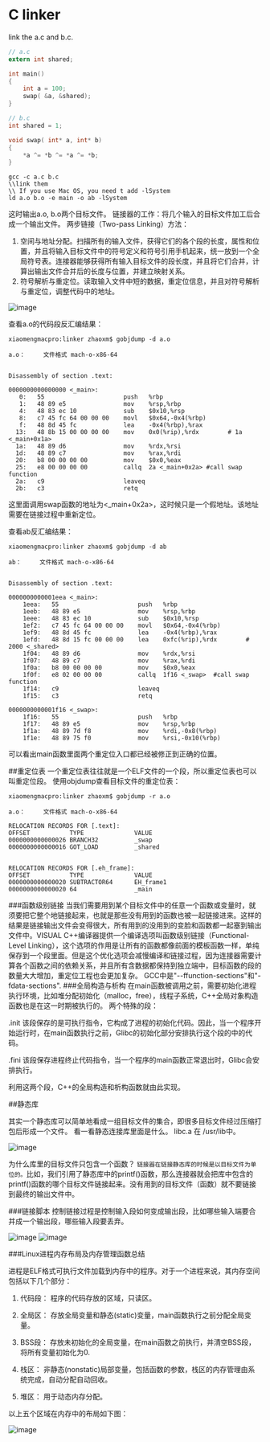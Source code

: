 C linker 
====

link the a.c and b.c.

``` c
// a.c
extern int shared;

int main()
{
	int a = 100;
	swap( &a, &shared);
}

// b.c
int shared = 1;

void swap( int* a, int* b)
{
	*a ^= *b ^= *a ^= *b;
}
```

	gcc -c a.c b.c
	\\link them
	\\ If you use Mac OS, you need t add -lSystem
	ld a.o b.o -e main -o ab -lSystem
这时输出a.o, b.o两个目标文件。
链接器的工作：将几个输入的目标文件加工后合成一个输出文件。
两步链接（Two-pass Linking）方法：

1. 空间与地址分配。扫描所有的输入文件，获得它们的各个段的长度，属性和位置，并且将输入目标文件中的符号定义和符号引用手机起来，统一放到一个全局符号表。连接器能够获得所有输入目标文件的段长度，并且将它们合并，计算出输出文件合并后的长度与位置，并建立映射关系。
2. 符号解析与重定位。读取输入文件中短的数据，重定位信息，并且对符号解析与重定位，调整代码中的地址。

![image](imgs/link.jpg)

查看a.o的代码段反汇编结果：
 
	xiaomengmacpro:linker zhaoxm$ gobjdump -d a.o

	a.o：     文件格式 mach-o-x86-64


	Disassembly of section .text:

	0000000000000000 <_main>:
	   0:	55                   	push   %rbp
	   1:	48 89 e5             	mov    %rsp,%rbp
	   4:	48 83 ec 10          	sub    $0x10,%rsp
	   8:	c7 45 fc 64 00 00 00 	movl   $0x64,-0x4(%rbp)
	   f:	48 8d 45 fc          	lea    -0x4(%rbp),%rax
	  13:	48 8b 15 00 00 00 00 	mov    0x0(%rip),%rdx        # 1a <_main+0x1a>
	  1a:	48 89 d6             	mov    %rdx,%rsi
	  1d:	48 89 c7             	mov    %rax,%rdi
	  20:	b8 00 00 00 00       	mov    $0x0,%eax
	  25:	e8 00 00 00 00       	callq  2a <_main+0x2a> #call swap function
	  2a:	c9                   	leaveq
	  2b:	c3                   	retq

这里面调用swap函数的地址为<_main+0x2a>，这时候只是一个假地址。该地址需要在链接过程中重新定位。

查看ab反汇编结果：

	xiaomengmacpro:linker zhaoxm$ gobjdump -d ab

	ab：     文件格式 mach-o-x86-64


	Disassembly of section .text:

	0000000000001eea <_main>:
	    1eea:	55                   	push   %rbp
	    1eeb:	48 89 e5             	mov    %rsp,%rbp
	    1eee:	48 83 ec 10          	sub    $0x10,%rsp
	    1ef2:	c7 45 fc 64 00 00 00 	movl   $0x64,-0x4(%rbp)
	    1ef9:	48 8d 45 fc          	lea    -0x4(%rbp),%rax
	    1efd:	48 8d 15 fc 00 00 00 	lea    0xfc(%rip),%rdx        # 2000 <_shared>
	    1f04:	48 89 d6             	mov    %rdx,%rsi 
	    1f07:	48 89 c7             	mov    %rax,%rdi
	    1f0a:	b8 00 00 00 00       	mov    $0x0,%eax
	    1f0f:	e8 02 00 00 00       	callq  1f16 <_swap>  #call swap function
	    1f14:	c9                   	leaveq
	    1f15:	c3                   	retq

	0000000000001f16 <_swap>:
	    1f16:	55                   	push   %rbp
	    1f17:	48 89 e5             	mov    %rsp,%rbp
	    1f1a:	48 89 7d f8          	mov    %rdi,-0x8(%rbp)
	    1f1e:	48 89 75 f0          	mov    %rsi,-0x10(%rbp)
可以看出main函数里面两个重定位入口都已经被修正到正确的位置。

##重定位表
一个重定位表往往就是一个ELF文件的一个段，所以重定位表也可以叫重定位段。
使用objdump查看目标文件的重定位表：

	xiaomengmacpro:linker zhaoxm$ gobjdump -r a.o

	a.o：     文件格式 mach-o-x86-64

	RELOCATION RECORDS FOR [.text]:
	OFFSET           TYPE              VALUE
	0000000000000026 BRANCH32          _swap
	0000000000000016 GOT_LOAD          _shared


	RELOCATION RECORDS FOR [.eh_frame]:
	OFFSET           TYPE              VALUE
	0000000000000020 SUBTRACTOR64      EH_frame1
	0000000000000020 64                _main

###函数级别链接
当我们需要用到某个目标文件中的任意一个函数或变量时，就须要把它整个地链接起来，也就是那些没有用到的函数也被一起链接进来。这样的结果是链接输出文件会变得很大，所有用到的没用到的变脸和函数都一起塞到输出文件中。VISUAL C++编译器提供一个编译选项叫函数级别链接（Functional-Level Linking），这个选项的作用是让所有的函数都像前面的模板函数一样，单纯保存到一个段里面。但是这个优化选项会减慢编译和链接过程，因为连接器需要计算各个函数之间的依赖关系，并且所有含数据都保持到独立端中，目标函数的段的数量大大增加，重定位工程也会更加复杂。
GCC中是"--ffunction-sections"和"-fdata-sections".
###全局构造与析构
在main函数被调用之前，需要初始化进程执行环境，比如堆分配初始化（malloc，free），线程子系统，C++全局对象构造函数也是在这一时期被执行的。
两个特殊的段：

.init 该段保存的是可执行指令，它构成了进程的初始化代码。因此，当一个程序开始运行时，在main函数执行之前，Glibc的初始化部分安排执行这个段的中的代码。

.fini 该段保存进程终止代码指令，当一个程序的main函数正常退出时，Glibc会安排执行。

利用这两个段，C++的全局构造和析构函数就由此实现。

##静态库

其实一个静态库可以简单地看成一组目标文件的集合，即很多目标文件经过压缩打包后形成一个文件。
看一看静态连接库里面是什么。 libc.a 在 /usr/lib中。

![image](imgs/staticlib.jpg)

为什么库里的目标文件只包含一个函数？
`链接器在链接静态库的时候是以目标文件为单位的。`比如，我们引用了静态库中的printf()函数，那么连接器就会把库中包含的printf()函数的哪个目标文件链接起来。没有用到的目标文件（函数）就不要链接到最终的输出文件中。


###链接脚本
控制链接过程是控制输入段如何变成输出段，比如哪些输入端要合并成一个输出段，哪些输入段要丢弃。

![image](imgs/lds.jpg)
![image](imgs/lds2.jpg)


###Linux进程内存布局及内存管理函数总结

进程是ELF格式可执行文件加载到内存中的程序。对于一个进程来说，其内存空间包括以下几个部分：

1. 代码段： 程序的代码存放的区域，只读区。

2. 全局区： 存放全局变量和静态(static)变量，main函数执行之前分配全局变量。

3. BSS段： 存放未初始化的全局变量，在main函数之前执行，并清空BSS段，将所有变量初始化为0.

4. 栈区： 非静态(nonstatic)局部变量，包括函数的参数，栈区的内存管理由系统完成，自动分配自动回收。

5. 堆区： 用于动态内存分配。

以上五个区域在内存中的布局如下图：

![image](imgs/linux_memory.jpg)
